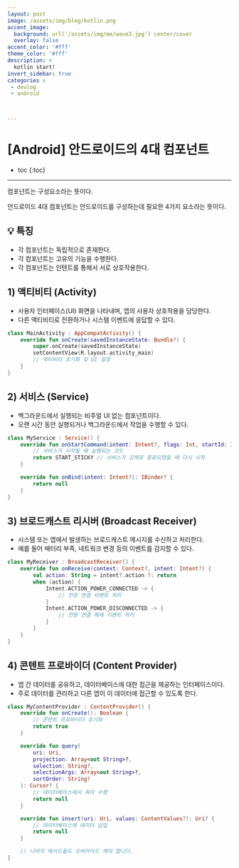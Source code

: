 ```yaml
---
layout: post
image: /assets/img/blog/kotlin.png
accent_image: 
  background: url('/assets/img/me/wave3.jpg') center/cover
  overlay: false
accent_color: '#fff'
theme_color: '#fff'
description: >
  kotlin start!
invert_sidebar: true
categories :
 - devlog	
 - android



---
```


# [Android] 안드로이드의 4대 컴포넌트

* toc
{:toc}


---

컴포넌트는 구성요소라는 뜻이다.

안드로이드 4대 컴포넌트는 안드로이드를 구성하는데 필요한 4가지 요소라는 뜻이다.

## **💡 특징** 

* 각 컴포넌트는 독립적으로 존재한다.
* 각 컴포넌트는 고유의 기능을 수행한다.
* 각 컴포넌트는 인텐트를 통해서 서로 상호작용한다.



## **1) 액티비티 (Activity)**

- 사용자 인터페이스(UI) 화면을 나타내며, 앱의 사용자 상호작용을 담당한다.
- 다른 액티비티로 전환하거나 시스템 이벤트에 응답할 수 있다.

```kotlin
class MainActivity : AppCompatActivity() {
    override fun onCreate(savedInstanceState: Bundle?) {
        super.onCreate(savedInstanceState)
        setContentView(R.layout.activity_main)
        // 액티비티 초기화 및 UI 설정
    }
}
```





## **2) 서비스 (Service)**

- 백그라운드에서 실행되는 비주얼 UI 없는 컴포넌트이다.
- 오랜 시간 동안 실행되거나 백그라운드에서 작업을 수행할 수 있다.

```kotlin
class MyService : Service() {
    override fun onStartCommand(intent: Intent?, flags: Int, startId: Int): Int {
        // 서비스가 시작될 때 실행되는 코드
        return START_STICKY // 서비스가 강제로 종료되었을 때 다시 시작
    }

    override fun onBind(intent: Intent?): IBinder? {
        return null
    }
}

```



## **3) 브로드캐스트 리시버 (Broadcast Receiver)**

- 시스템 또는 앱에서 발생하는 브로드캐스트 메시지를 수신하고 처리한다.
- 예를 들어 배터리 부족, 네트워크 변경 등의 이벤트를 감지할 수 있다.

```kotlin
class MyReceiver : BroadcastReceiver() {
    override fun onReceive(context: Context?, intent: Intent?) {
        val action: String = intent?.action ?: return
        when (action) {
            Intent.ACTION_POWER_CONNECTED -> {
                // 전원 연결 이벤트 처리
            }
            Intent.ACTION_POWER_DISCONNECTED -> {
                // 전원 연결 해제 이벤트 처리
            }
        }
    }
}
```



## **4) 콘텐트 프로바이더 (Content Provider)**

- 앱 간 데이터를 공유하고, 데이터베이스에 대한 접근을 제공하는 인터페이스이다.
- 주로 데이터를 관리하고 다른 앱이 이 데이터에 접근할 수 있도록 한다.

```kotlin
class MyContentProvider : ContentProvider() {
    override fun onCreate(): Boolean {
        // 콘텐트 프로바이더 초기화
        return true
    }

    override fun query(
        uri: Uri,
        projection: Array<out String>?,
        selection: String?,
        selectionArgs: Array<out String>?,
        sortOrder: String?
    ): Cursor? {
        // 데이터베이스에서 쿼리 수행
        return null
    }

    override fun insert(uri: Uri, values: ContentValues?): Uri? {
        // 데이터베이스에 데이터 삽입
        return null
    }

    // 나머지 메서드들도 오버라이드 해야 합니다.
}
```

